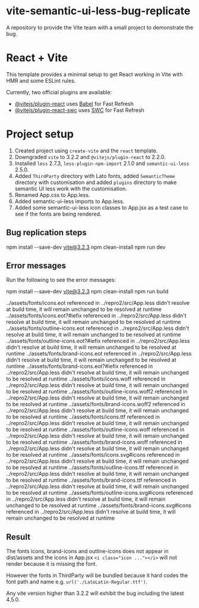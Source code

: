 # vite-semantic-ui-less-bug-replicate
A repository to provide the Vite team with a small project to demonstrate the bug.

# React + Vite
This template provides a minimal setup to get React working in Vite with HMR and some ESLint rules.

Currently, two official plugins are available:

- [@vitejs/plugin-react](https://github.com/vitejs/vite-plugin-react/blob/main/packages/plugin-react/README.md) uses [Babel](https://babeljs.io/) for Fast Refresh
- [@vitejs/plugin-react-swc](https://github.com/vitejs/vite-plugin-react-swc) uses [SWC](https://swc.rs/) for Fast Refresh

# Project setup

1. Created project using `create-vite` and the `react` template.
1. Downgraded `vite` to 3.2.2 and `@vitejs/plugin-react` to 2.2.0.
1. Installed `less` 2.7.3, `less-plugin-npm-import` 2.1.0 and `semantic-ui-less` 2.5.0.
1. Added `ThirdParty` directory with Lato fonts, added `SemanticTheme` directory with customisation and added `plugins` directory to make semantic UI less work with the customisation.
1. Renamed App.css to App.less.
1. Added semantic-ui-less imports to App.less.
1. Added some semantic-ui-less icon classes to App.jsx as a test case to see if the fonts are being rendered.

## Bug replication steps
npm install --save-dev vite@3.2.3
npm clean-install
npm run dev

## Error messages
Run the following to see the error messages:

npm install --save-dev vite@3.2.3
npm clean-install
npm run build

../assets/fonts/icons.eot referenced in ../repro2/src/App.less didn't resolve at build time, it will remain unchanged to be resolved at runtime
../assets/fonts/icons.eot?#iefix referenced in ../repro2/src/App.less didn't resolve at build time, it will remain unchanged to be resolved at runtime
../assets/fonts/outline-icons.eot referenced in ../repro2/src/App.less didn't resolve at build time, it will remain unchanged to be resolved at runtime
../assets/fonts/outline-icons.eot?#iefix referenced in ../repro2/src/App.less didn't resolve at build time, it will remain unchanged to be resolved at runtime
../assets/fonts/brand-icons.eot referenced in ../repro2/src/App.less didn't resolve at build time, it will remain unchanged to be resolved at runtime
../assets/fonts/brand-icons.eot?#iefix referenced in ../repro2/src/App.less didn't resolve at build time, it will remain unchanged to be resolved at runtime
../assets/fonts/icons.woff referenced in ../repro2/src/App.less didn't resolve at build time, it will remain unchanged to be resolved at runtime
../assets/fonts/outline-icons.woff2 referenced in ../repro2/src/App.less didn't resolve at build time, it will remain unchanged to be resolved at runtime
../assets/fonts/brand-icons.woff2 referenced in ../repro2/src/App.less didn't resolve at build time, it will remain unchanged to be resolved at runtime
../assets/fonts/icons.ttf referenced in ../repro2/src/App.less didn't resolve at build time, it will remain unchanged to be resolved at runtime
../assets/fonts/outline-icons.woff referenced in ../repro2/src/App.less didn't resolve at build time, it will remain unchanged to be resolved at runtime
../assets/fonts/brand-icons.woff referenced in ../repro2/src/App.less didn't resolve at build time, it will remain unchanged to be resolved at runtime
../assets/fonts/icons.svg#icons referenced in ../repro2/src/App.less didn't resolve at build time, it will remain unchanged to be resolved at runtime
../assets/fonts/outline-icons.ttf referenced in ../repro2/src/App.less didn't resolve at build time, it will remain unchanged to be resolved at runtime
../assets/fonts/brand-icons.ttf referenced in ../repro2/src/App.less didn't resolve at build time, it will remain unchanged to be resolved at runtime
../assets/fonts/outline-icons.svg#icons referenced in ../repro2/src/App.less didn't resolve at build time, it will remain unchanged to be resolved at runtime
../assets/fonts/brand-icons.svg#icons referenced in ../repro2/src/App.less didn't resolve at build time, it will remain unchanged to be resolved at runtime

## Result
The fonts icons, brand-icons and outline-icons does not appear in dist/assets and the icons in App.jsx `<i class="icon ..."></i>` will not render because it is missing the font.

However the fonts in ThirdParty will be bundled because it hard codes the font path and name e.g. `url('./LatoLatin-Regular.ttf')`.

Any vite version higher than 3.2.2 will exhibit the bug including the latest 4.5.0.
